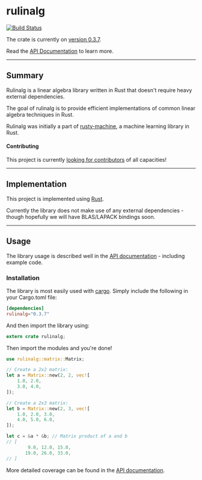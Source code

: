 # rulinalg

[![Build Status](https://travis-ci.org/AtheMathmo/rulinalg.svg?branch=master)](https://travis-ci.org/AtheMathmo/rulinalg)

The crate is currently on [version 0.3.7](https://crates.io/crates/rulinalg).

Read the [API Documentation](https://athemathmo.github.io/rulinalg) to learn more.

---

## Summary

Rulinalg is a linear algebra library written in Rust that doesn't require heavy external dependencies.

The goal of rulinalg is to provide efficient implementations of common linear algebra techniques
in Rust.

Rulinalg was initially a part of [rusty-machine](https://github.com/AtheMathmo/rusty-machine), a machine
learning library in Rust.

#### Contributing

This project is currently [looking for contributors](CONTRIBUTING.md) of all capacities!

---

## Implementation

This project is implemented using [Rust](https://www.rust-lang.org/).

Currently the library does not make use of any external dependencies - though hopefully
we will have BLAS/LAPACK bindings soon.

---

## Usage

The library usage is described well in the [API documentation](https://AtheMathmo.github.io/rulinalg/) - including example code.

### Installation

The library is most easily used with [cargo](http://doc.crates.io/guide.html). Simply include the following in your Cargo.toml file:

```toml
[dependencies]
rulinalg="0.3.7"
```

And then import the library using:

```rust
extern crate rulinalg;
```

Then import the modules and you're done!

```rust
use rulinalg::matrix::Matrix;

// Create a 2x2 matrix:
let a = Matrix::new(2, 2, vec![
    1.0, 2.0,
    3.0, 4.0,
]);

// Create a 2x3 matrix:
let b = Matrix::new(2, 3, vec![
    1.0, 2.0, 3.0,
    4.0, 5.0, 6.0,
]);

let c = &a * &b; // Matrix product of a and b
// [
        9.0, 12.0, 15.0,
       19.0, 26.0, 33.0,
// ]
```

More detailed coverage can be found in the [API documentation](https://AtheMathmo.github.io/rulinalg/).
